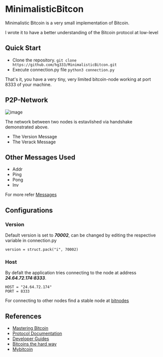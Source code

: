 # MinimalisticBitcon
Minimalistic Bitcoin is a very small implementation of Bitcoin. 

I wrote it to have a better understanding of the Bitcoin protocol at low-level

## Quick Start
* Clone the repository. ```git clone https://github.com/hg333/MinimalisticBitcon.git```
* Execute connection.py file ```python3 connection.py```

That's it, you have a very tiny, very limited bitcoin-node working at port 8333 of your machine.

## P2P-Network

![image](https://user-images.githubusercontent.com/44291592/129307527-927dc17c-4022-4466-bf14-c9d68cd5eb0b.png)

The network between two nodes is estavlished via handshake demonstrated above.

* The Version Message
* The Verack Message

## Other Messages Used
* Addr
* Ping
* Pong
* Inv

For more refer [Messages](https://en.bitcoin.it/wiki/Protocol_documentation#Message_types)
## Configurations
### Version
Default version is set to ***70002***, can be changed by editing the respective variable in connection.py

```
version = struct.pack("i", 70002)
```

### Host
By defalt the application tries connecting to the node at address ***24.64.72.174:8333***.

```
HOST = "24.64.72.174"
PORT = 8333
```

For connecting to other nodes find a stable node at [bitnodes](https://bitnodes.io/)

## References
* [Mastering Bitcoin](https://www.oreilly.com/library/view/mastering-bitcoin/9781491902639/ch06.html)
* [Protocol Documentation](https://en.bitcoin.it/wiki/Protocol_documentation)
* [Developer Guides](https://developer.bitcoin.org/devguide/index.html)
* [Bitcoins the hard way](http://www.righto.com/2014/02/bitcoins-hard-way-using-raw-bitcoin.html)
* [Mybitcoin](https://github.com/zeltsi/Mybitcoin)
